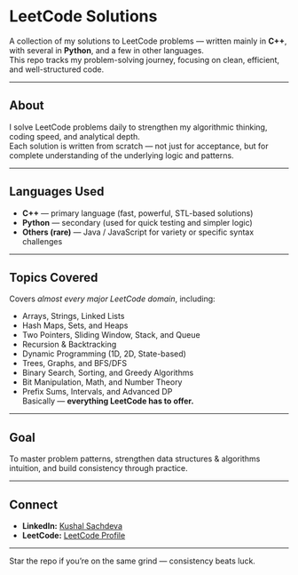 # LeetCode Solutions

A collection of my solutions to LeetCode problems — written mainly in **C++**, with several in **Python**, and a few in other languages.  
This repo tracks my problem-solving journey, focusing on clean, efficient, and well-structured code.

---

## About
I solve LeetCode problems daily to strengthen my algorithmic thinking, coding speed, and analytical depth.  
Each solution is written from scratch — not just for acceptance, but for complete understanding of the underlying logic and patterns.

---

## Languages Used
- **C++** — primary language (fast, powerful, STL-based solutions)  
- **Python** — secondary (used for quick testing and simpler logic)  
- **Others (rare)** — Java / JavaScript for variety or specific syntax challenges

---

## Topics Covered
Covers *almost every major LeetCode domain*, including:
- Arrays, Strings, Linked Lists  
- Hash Maps, Sets, and Heaps  
- Two Pointers, Sliding Window, Stack, and Queue  
- Recursion & Backtracking  
- Dynamic Programming (1D, 2D, State-based)  
- Trees, Graphs, and BFS/DFS  
- Binary Search, Sorting, and Greedy Algorithms  
- Bit Manipulation, Math, and Number Theory  
- Prefix Sums, Intervals, and Advanced DP  
Basically — **everything LeetCode has to offer.**

---

## Goal
To master problem patterns, strengthen data structures & algorithms intuition, and build consistency through practice.

---

## Connect
- **LinkedIn:** [Kushal Sachdeva](www.linkedin.com/in/kushal-sachdeva-2a7609356)  
- **LeetCode:** [LeetCode Profile](https://leetcode.com/u/Kushal-Sachdeva/)

---

Star the repo if you’re on the same grind — consistency beats luck.
